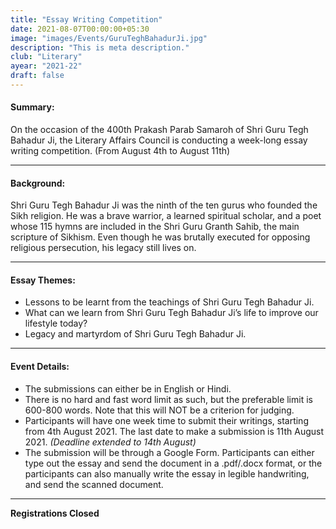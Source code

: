 ```yaml
---
title: "Essay Writing Competition"
date: 2021-08-07T00:00:00+05:30
image: "images/Events/GuruTeghBahadurJi.jpg"
description: "This is meta description."
club: "Literary"
ayear: "2021-22"
draft: false
---
```

#### Summary: 
On the occasion of the 400th Prakash Parab Samaroh of Shri Guru Tegh Bahadur Ji, the Literary Affairs Council is conducting a week-long essay writing competition. (From August 4th to August 11th)


****

#### Background:

Shri Guru Tegh Bahadur Ji was the ninth of the ten gurus who founded the Sikh religion. He was a brave warrior, a learned spiritual scholar, and a poet whose 115 hymns are included in the Shri Guru Granth Sahib, the main scripture of Sikhism. Even though he was brutally executed for opposing religious persecution, his legacy still lives on.

****

#### Essay Themes:

- Lessons to be learnt from the teachings of Shri Guru Tegh Bahadur Ji.
- What can we learn from Shri Guru Tegh Bahadur Ji’s life to improve our lifestyle today?
- Legacy and martyrdom of Shri Guru Tegh Bahadur Ji.

****

#### Event Details:

- The submissions can either be in English or Hindi.
- There is no hard and fast word limit as such, but the preferable limit is 600-800 words. Note that this will NOT be a criterion for judging.
- Participants will have one week time to submit their writings, starting from 4th August 2021. The last date to make a submission is 11th August 2021. *(Deadline extended to 14th August)*
- The submission will be through a Google Form. Participants can either type out the essay and send the document in a .pdf/.docx format, or the participants can also manually write the essay in legible handwriting, and send the scanned document.

****

**Registrations Closed**




